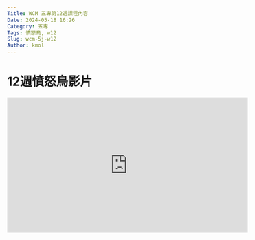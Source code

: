 ```yaml
---
Title: WCM 五專第12週課程內容
Date: 2024-05-18 16:26
Category: 五專
Tags: 憤怒鳥, w12
Slug: wcm-5j-w12
Author: kmol
---
```

<!-- PELICAN_END_SUMMARY -->
# 12週憤怒鳥影片  





<iframe width="560" height="315" src="https://www.youtube.com/embed/p0pyvm6jfYU?si=IdhMJZPq4SPdLX2r" title="YouTube video player" frameborder="0" allow="accelerometer; autoplay; clipboard-write; encrypted-media; gyroscope; picture-in-picture; web-share" referrerpolicy="strict-origin-when-cross-origin" allowfullscreen></iframe>